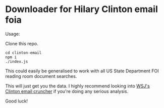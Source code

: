 # Downloader for Hilary Clinton email foia

Usage:

Clone this repo.

```
cd clinton-email
npm i
./index.js
```

This could easily be generalised to work with all US State Department FOI<br>reading room document searches.

This will just get you the data. I highly recommend looking into [WSJ's Clinton email cruncher](https://github.com/wsjdata/clinton-email-cruncher) if you're doing any serious analysis.

Good luck!

